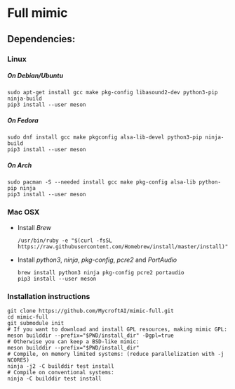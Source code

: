 # Full mimic

## Dependencies:

### Linux

##### On Debian/Ubuntu
```
sudo apt-get install gcc make pkg-config libasound2-dev python3-pip ninja-build
pip3 install --user meson
```

##### On Fedora
```
sudo dnf install gcc make pkgconfig alsa-lib-devel python3-pip ninja-build
pip3 install --user meson
```

##### On Arch
```
sudo pacman -S --needed install gcc make pkg-config alsa-lib python-pip ninja
pip3 install --user meson
```

### Mac OSX

- Install *Brew*
  ```
  /usr/bin/ruby -e "$(curl -fsSL https://raw.githubusercontent.com/Homebrew/install/master/install)"
  ```

- Install *python3*, *ninja*, *pkg-config*, *pcre2* and *PortAudio*
  ```
  brew install python3 ninja pkg-config pcre2 portaudio
  pip3 install --user meson
  ```


### Installation instructions

```
git clone https://github.com/MycroftAI/mimic-full.git
cd mimic-full
git submodule init
# If you want to download and install GPL resources, making mimic GPL:
meson builddir --prefix="$PWD/install_dir" -Dgpl=true
# Otherwise you can keep a BSD-like mimic:
meson builddir --prefix="$PWD/install_dir"
# Compile, on memory limited systems: (reduce parallelization with -j NCORES)
ninja -j2 -C builddir test install
# Compile on conventional systems:
ninja -C builddir test install
```


